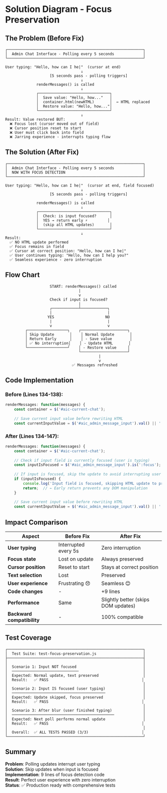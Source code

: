 # Solution Diagram - Focus Preservation

## The Problem (Before Fix)
```
┌─────────────────────────────────────────────────────────────┐
│  Admin Chat Interface - Polling every 5 seconds             │
└─────────────────────────────────────────────────────────────┘

User typing: "Hello, how can I he|"  (cursor at end)
                                  ↓
                    [5 seconds pass - polling triggers]
                                  ↓
              renderMessages() is called
                                  ↓
              ┌────────────────────────────────┐
              │  Save value: "Hello, how..."   │
              │  container.html(newHTML)       │  ← HTML replaced
              │  Restore value: "Hello, how..."│
              └────────────────────────────────┘
                                  ↓
Result: Value restored BUT:
  ❌ Focus lost (cursor moved out of field)
  ❌ Cursor position reset to start
  ❌ User must click back into field
  ❌ Jarring experience - interrupts typing flow
```

## The Solution (After Fix)
```
┌─────────────────────────────────────────────────────────────┐
│  Admin Chat Interface - Polling every 5 seconds             │
│  NOW WITH FOCUS DETECTION                                   │
└─────────────────────────────────────────────────────────────┘

User typing: "Hello, how can I he|"  (cursor at end, field focused)
                                  ↓
                    [5 seconds pass - polling triggers]
                                  ↓
              renderMessages() is called
                                  ↓
              ┌────────────────────────────────┐
              │  Check: is input focused?      │
              │  YES → return early ⚡         │
              │  (skip all HTML updates)       │
              └────────────────────────────────┘
                                  ↓
Result:
  ✅ NO HTML update performed
  ✅ Focus remains in field
  ✅ Cursor at correct position: "Hello, how can I he|"
  ✅ User continues typing: "Hello, how can I help you?"
  ✅ Seamless experience - zero interruption
```

## Flow Chart

```
                    START: renderMessages() called
                                 |
                                 v
                    Check if input is focused?
                                 |
                    ┌────────────┴────────────┐
                    |                         |
                   YES                       NO
                    |                         |
                    v                         v
         ┌──────────────────┐    ┌─────────────────────┐
         │ Skip Update       │    │ Normal Update       │
         │ Return Early      │    │ - Save value        │
         │ ✅ No interruption│    │ - Update HTML       │
         └──────────────────┘    │ - Restore value     │
                                 └─────────────────────┘
                                          |
                                          v
                              ✅ Messages refreshed
```

## Code Implementation

### Before (Lines 134-138):
```javascript
renderMessages: function(messages) {
    const container = $('#aic-current-chat');
    
    // Save current input value before rewriting HTML
    const currentInputValue = $('#aic_admin_message_input').val() || '';
```

### After (Lines 134-147):
```javascript
renderMessages: function(messages) {
    const container = $('#aic-current-chat');
    
    // Check if input field is currently focused (user is typing)
    const inputIsFocused = $('#aic_admin_message_input').is(':focus');
    
    // If input is focused, skip the update to avoid interrupting user typing
    if (inputIsFocused) {
        console.log('Input field is focused, skipping HTML update to preserve user typing');
        return;  // ← Early return prevents any DOM manipulation
    }
    
    // Save current input value before rewriting HTML
    const currentInputValue = $('#aic_admin_message_input').val() || '';
```

## Impact Comparison

| Aspect | Before Fix | After Fix |
|--------|-----------|-----------|
| **User typing** | Interrupted every 5s | Zero interruption |
| **Focus state** | Lost on update | Always preserved |
| **Cursor position** | Reset to start | Stays at correct position |
| **Text selection** | Lost | Preserved |
| **User experience** | Frustrating 😞 | Seamless 😊 |
| **Code changes** | - | +9 lines |
| **Performance** | Same | Slightly better (skips DOM updates) |
| **Backward compatibility** | - | 100% compatible |

## Test Coverage

```
┌─────────────────────────────────────────────────────────────┐
│  Test Suite: test-focus-preservation.js                     │
├─────────────────────────────────────────────────────────────┤
│                                                             │
│  Scenario 1: Input NOT focused                              │
│  ──────────────────────────────                             │
│  Expected: Normal update, text preserved                    │
│  Result:   ✅ PASS                                          │
│                                                             │
│  Scenario 2: Input IS focused (user typing)                 │
│  ──────────────────────────────────────────                 │
│  Expected: Update skipped, focus preserved                  │
│  Result:   ✅ PASS                                          │
│                                                             │
│  Scenario 3: After blur (user finished typing)              │
│  ──────────────────────────────────────────────             │
│  Expected: Next poll performs normal update                 │
│  Result:   ✅ PASS                                          │
│                                                             │
│  Overall:  ✅ ALL TESTS PASSED (3/3)                        │
└─────────────────────────────────────────────────────────────┘
```

## Summary

**Problem**: Polling updates interrupt user typing  
**Solution**: Skip updates when input is focused  
**Implementation**: 9 lines of focus detection code  
**Result**: Perfect user experience with zero interruption  
**Status**: ✅ Production ready with comprehensive tests  
